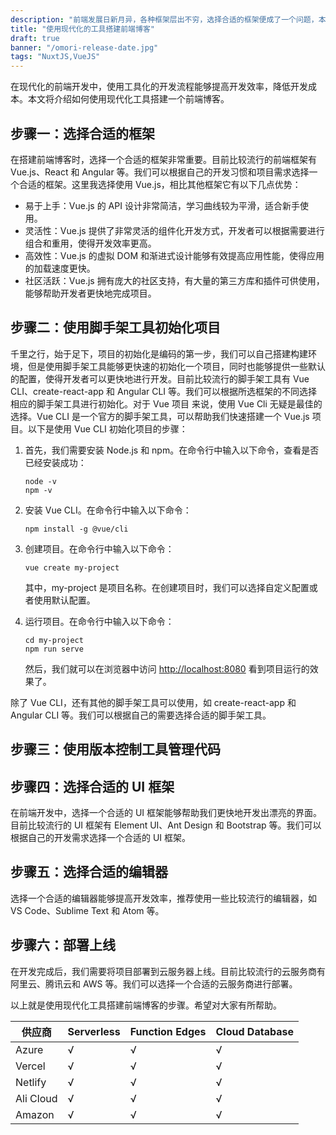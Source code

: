 ```yaml
---
description: "前端发展日新月异，各种框架层出不穷，选择合适的框架便成了一个问题，本文从一个实际的项目出发，介绍如何选择适合的技术，让项目能快速可控的完成。前端发展日新月异，各种框架层出不穷，选择合适的框架便成了一个问题，本文从一个实际的项目出发，介绍如何选择适合的技术，让项目能快速可控的完成。"
title: "使用现代化的工具搭建前端博客"
draft: true
banner: "/omori-release-date.jpg"
tags: "NuxtJS,VueJS"
---
```


在现代化的前端开发中，使用工具化的开发流程能够提高开发效率，降低开发成本。本文将介绍如何使用现代化工具搭建一个前端博客。

## 步骤一：选择合适的框架

在搭建前端博客时，选择一个合适的框架非常重要。目前比较流行的前端框架有 Vue.js、React 和 Angular 等。我们可以根据自己的开发习惯和项目需求选择一个合适的框架。这里我选择使用 Vue.js，相比其他框架它有以下几点优势：

- 易于上手：Vue.js 的 API 设计非常简洁，学习曲线较为平滑，适合新手使用。
- 灵活性：Vue.js 提供了非常灵活的组件化开发方式，开发者可以根据需要进行组合和重用，使得开发效率更高。
- 高效性：Vue.js 的虚拟 DOM 和渐进式设计能够有效提高应用性能，使得应用的加载速度更快。
- 社区活跃：Vue.js 拥有庞大的社区支持，有大量的第三方库和插件可供使用，能够帮助开发者更快地完成项目。

## 步骤二：使用脚手架工具初始化项目

千里之行，始于足下，项目的初始化是编码的第一步，我们可以自己搭建构建环境，但是使用脚手架工具能够更快速的初始化一个项目，同时也能够提供一些默认的配置，使得开发者可以更快地进行开发。目前比较流行的脚手架工具有 Vue CLI、create-react-app 和 Angular CLI 等。我们可以根据所选框架的不同选择相应的脚手架工具进行初始化。对于 Vue 项目 来说，使用 Vue Cli 无疑是最佳的选择。Vue CLI 是一个官方的脚手架工具，可以帮助我们快速搭建一个 Vue.js 项目。以下是使用 Vue CLI 初始化项目的步骤：

1. 首先，我们需要安装 Node.js 和 npm。在命令行中输入以下命令，查看是否已经安装成功：

   ```
   node -v
   npm -v

   ```

2. 安装 Vue CLI。在命令行中输入以下命令：

   ```
   npm install -g @vue/cli

   ```

3. 创建项目。在命令行中输入以下命令：

   ```
   vue create my-project

   ```

   其中，my-project 是项目名称。在创建项目时，我们可以选择自定义配置或者使用默认配置。

4. 运行项目。在命令行中输入以下命令：

   ```
   cd my-project
   npm run serve

   ```

   然后，我们就可以在浏览器中访问 [http://localhost:8080](http://localhost:8080/) 看到项目运行的效果了。

除了 Vue CLI，还有其他的脚手架工具可以使用，如 create-react-app 和 Angular CLI 等。我们可以根据自己的需要选择合适的脚手架工具。

## 步骤三：使用版本控制工具管理代码

## 步骤四：选择合适的 UI 框架

在前端开发中，选择一个合适的 UI 框架能够帮助我们更快地开发出漂亮的界面。目前比较流行的 UI 框架有 Element UI、Ant Design 和 Bootstrap 等。我们可以根据自己的开发需求选择一个合适的 UI 框架。

## 步骤五：选择合适的编辑器

选择一个合适的编辑器能够提高开发效率，推荐使用一些比较流行的编辑器，如 VS Code、Sublime Text 和 Atom 等。

## 步骤六：部署上线

在开发完成后，我们需要将项目部署到云服务器上线。目前比较流行的云服务商有阿里云、腾讯云和 AWS 等。我们可以选择一个合适的云服务商进行部署。

以上就是使用现代化工具搭建前端博客的步骤。希望对大家有所帮助。

| 供应商    | Serverless | Function Edges | Cloud Database |
| --------- | ---------- | -------------- | -------------- |
| Azure     | √          | √              | √              |
| Vercel    | √          | √              | √              |
| Netlify   | √          | √              | √              |
| Ali Cloud | √          | √              | √              |
| Amazon    | √          | √              | √              |
